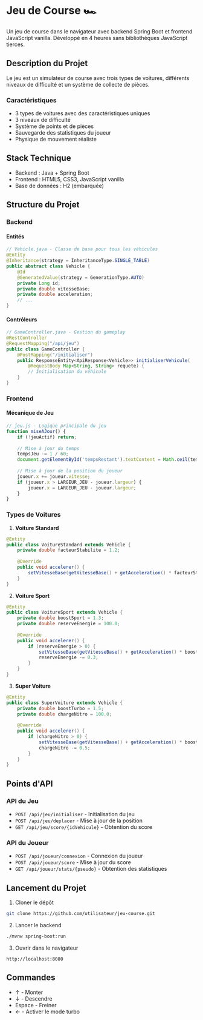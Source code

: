 # Jeu de Course 🏎️
Un jeu de course dans le navigateur avec backend Spring Boot et frontend JavaScript vanilla. Développé en 4 heures sans bibliothèques JavaScript tierces.

## Description du Projet
Le jeu est un simulateur de course avec trois types de voitures, différents niveaux de difficulté et un système de collecte de pièces.

### Caractéristiques
* 3 types de voitures avec des caractéristiques uniques
* 3 niveaux de difficulté
* Système de points et de pièces
* Sauvegarde des statistiques du joueur
* Physique de mouvement réaliste

## Stack Technique
* Backend : Java + Spring Boot
* Frontend : HTML5, CSS3, JavaScript vanilla
* Base de données : H2 (embarquée)

## Structure du Projet

### Backend
#### Entités
```java
// Vehicle.java - Classe de base pour tous les véhicules
@Entity
@Inheritance(strategy = InheritanceType.SINGLE_TABLE)
public abstract class Vehicle {
    @Id
    @GeneratedValue(strategy = GenerationType.AUTO)
    private Long id;
    private double vitesseBase;
    private double acceleration;
    // ...
}
```

#### Contrôleurs
```java
// GameController.java - Gestion du gameplay
@RestController
@RequestMapping("/api/jeu")
public class GameController {
    @PostMapping("/initialiser")
    public ResponseEntity<ApiResponse<Vehicle>> initialiserVehicule(
        @RequestBody Map<String, String> requete) {
        // Initialisation du véhicule
    }
}
```

### Frontend
#### Mécanique de Jeu
```javascript
// jeu.js - Logique principale du jeu
function miseAJour() {
    if (!jeuActif) return;
    
    // Mise à jour du temps
    tempsJeu -= 1 / 60;
    document.getElementById('tempsRestant').textContent = Math.ceil(tempsJeu);
    
    // Mise à jour de la position du joueur
    joueur.x += joueur.vitesse;
    if (joueur.x > LARGEUR_JEU - joueur.largeur) {
        joueur.x = LARGEUR_JEU - joueur.largeur;
    }
}
```

### Types de Voitures
1. **Voiture Standard**
```java
@Entity
public class VoitureStandard extends Vehicle {
    private double facteurStabilite = 1.2;
    
    @Override
    public void accelerer() {
        setVitesseBase(getVitesseBase() + getAcceleration() * facteurStabilite);
    }
}
```

2. **Voiture Sport**
```java
@Entity
public class VoitureSport extends Vehicle {
    private double boostSport = 1.3;
    private double reserveEnergie = 100.0;
    
    @Override
    public void accelerer() {
        if (reserveEnergie > 0) {
            setVitesseBase(getVitesseBase() + getAcceleration() * boostSport);
            reserveEnergie -= 0.3;
        }
    }
}
```

3. **Super Voiture**
```java
@Entity
public class SuperVoiture extends Vehicle {
    private double boostTurbo = 1.5;
    private double chargeNitro = 100.0;
    
    @Override
    public void accelerer() {
        if (chargeNitro > 0) {
            setVitesseBase(getVitesseBase() + getAcceleration() * boostTurbo);
            chargeNitro -= 0.5;
        }
    }
}
```

## Points d'API
### API du Jeu
* `POST /api/jeu/initialiser` - Initialisation du jeu
* `POST /api/jeu/deplacer` - Mise à jour de la position
* `GET /api/jeu/score/{idVehicule}` - Obtention du score

### API du Joueur
* `POST /api/joueur/connexion` - Connexion du joueur
* `POST /api/joueur/score` - Mise à jour du score
* `GET /api/joueur/stats/{pseudo}` - Obtention des statistiques

## Lancement du Projet
1. Cloner le dépôt
```bash
git clone https://github.com/utilisateur/jeu-course.git
```

2. Lancer le backend
```bash
./mvnw spring-boot:run
```

3. Ouvrir dans le navigateur
```
http://localhost:8080
```

## Commandes
* ↑ - Monter
* ↓ - Descendre
* Espace - Freiner
* ← - Activer le mode turbo